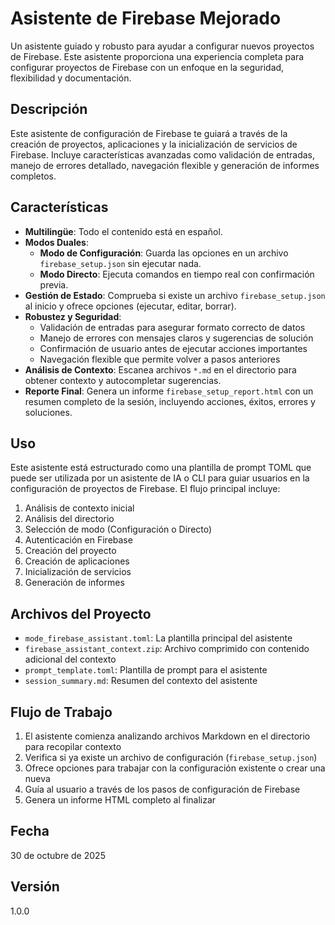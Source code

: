# Asistente de Firebase Mejorado

Un asistente guiado y robusto para ayudar a configurar nuevos proyectos de Firebase. Este asistente proporciona una experiencia completa para configurar proyectos de Firebase con un enfoque en la seguridad, flexibilidad y documentación.

## Descripción

Este asistente de configuración de Firebase te guiará a través de la creación de proyectos, aplicaciones y la inicialización de servicios de Firebase. Incluye características avanzadas como validación de entradas, manejo de errores detallado, navegación flexible y generación de informes completos.

## Características

- **Multilingüe**: Todo el contenido está en español.
- **Modos Duales**:
  - **Modo de Configuración**: Guarda las opciones en un archivo `firebase_setup.json` sin ejecutar nada.
  - **Modo Directo**: Ejecuta comandos en tiempo real con confirmación previa.
- **Gestión de Estado**: Comprueba si existe un archivo `firebase_setup.json` al inicio y ofrece opciones (ejecutar, editar, borrar).
- **Robustez y Seguridad**:
  - Validación de entradas para asegurar formato correcto de datos
  - Manejo de errores con mensajes claros y sugerencias de solución
  - Confirmación de usuario antes de ejecutar acciones importantes
  - Navegación flexible que permite volver a pasos anteriores
- **Análisis de Contexto**: Escanea archivos `*.md` en el directorio para obtener contexto y autocompletar sugerencias.
- **Reporte Final**: Genera un informe `firebase_setup_report.html` con un resumen completo de la sesión, incluyendo acciones, éxitos, errores y soluciones.

## Uso

Este asistente está estructurado como una plantilla de prompt TOML que puede ser utilizada por un asistente de IA o CLI para guiar usuarios en la configuración de proyectos de Firebase. El flujo principal incluye:

1. Análisis de contexto inicial
2. Análisis del directorio
3. Selección de modo (Configuración o Directo)
4. Autenticación en Firebase
5. Creación del proyecto
6. Creación de aplicaciones
7. Inicialización de servicios
8. Generación de informes

## Archivos del Proyecto

- `mode_firebase_assistant.toml`: La plantilla principal del asistente
- `firebase_assistant_context.zip`: Archivo comprimido con contenido adicional del contexto
- `prompt_template.toml`: Plantilla de prompt para el asistente
- `session_summary.md`: Resumen del contexto del asistente

## Flujo de Trabajo

1. El asistente comienza analizando archivos Markdown en el directorio para recopilar contexto
2. Verifica si ya existe un archivo de configuración (`firebase_setup.json`)
3. Ofrece opciones para trabajar con la configuración existente o crear una nueva
4. Guía al usuario a través de los pasos de configuración de Firebase
5. Genera un informe HTML completo al finalizar



## Fecha

30 de octubre de 2025

## Versión

1.0.0